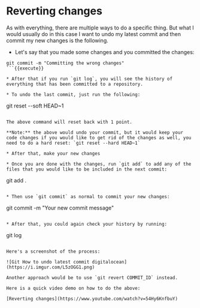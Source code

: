 # Reverting changes

As with everything, there are multiple ways to do a specific thing. But what I would usually do in this case I want to undo my latest commit and then commit my new changes is the following.

* Let's say that you made some changes and you committed the changes:

```
git commit -m "Committing the wrong changes"
```{{execute}}

* After that if you run `git log`, you will see the history of everything that has been committed to a repository.

* To undo the last commit, just run the following:

```
git reset --soft HEAD~1
```{{execute}}

The above command will reset back with 1 point.

**Note:** the above would undo your commit, but it would keep your code changes if you would like to get rid of the changes as well, you need to do a hard reset: `git reset --hard HEAD~1`

* After that, make your new changes

* Once you are done with the changes, run `git add` to add any of the files that you would like to be included in the next commit:

```
git add .
```{{execute}}

* Then use `git commit` as normal to commit your new changes:

```
git commit -m "Your new commit message"
```{{execute}}

* After that, you could again check your history by running:

```
git log
```{{execute}}

Here's a screenshot of the process:

![Git How to undo latest commit digitalocean](https://i.imgur.com/L5zOGG1.png)

Another approach would be to use `git revert COMMIT_ID` instead.

Here is a quick video demo on how to do the above:

[Reverting changes](https://www.youtube.com/watch?v=54Hy6KnfbuY)